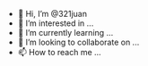 - 👋 Hi, I’m @321juan
- 👀 I’m interested in ...
- 🌱 I’m currently learning ...
- 💞️ I’m looking to collaborate on ...
- 📫 How to reach me ...

<!---
321juan/321juan is a ✨ special ✨ repository because its `README.md` (this file) appears on your GitHub profile.
You can click the Preview link to take a look at your changes.
--->
